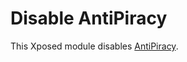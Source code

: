 # Disable AntiPiracy
This Xposed module disables [AntiPiracy](https://github.com/AlmightyMegadeth00/AntiPiracySupport).
